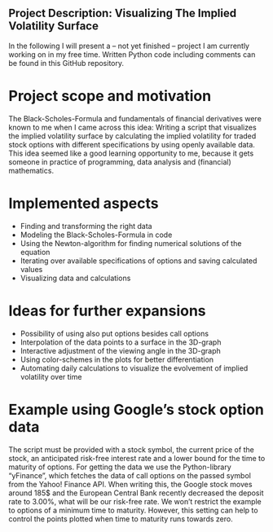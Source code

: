 
## Project Description: Visualizing The Implied Volatility Surface

In the following I will present a – not yet finished – project I am currently working on in my free time. Written Python code including comments can be found in this GitHub repository.

# Project scope and motivation
The Black-Scholes-Formula and fundamentals of financial derivatives were known to me when I came across 
this idea: Writing a script that visualizes the implied volatility surface by calculating the implied volatility for traded stock options with different specifications by using openly available data. This idea seemed like a good learning opportunity to me, because it gets someone in practice of programming, data analysis and (financial) mathematics.

# Implemented aspects
-	Finding and transforming the right data
-	Modeling the Black-Scholes-Formula in code
-	Using the Newton-algorithm for finding numerical solutions of the equation
-	Iterating over available specifications of options and saving calculated values
-	Visualizing data and calculations

# Ideas for further expansions
-	Possibility of using also put options besides call options
-	Interpolation of the data points to a surface in the 3D-graph
-	Interactive adjustment of the viewing angle in the 3D-graph
-	Using color-schemes in the plots for better differentiation
-	Automating daily calculations to visualize the evolvement of implied volatility over time

# Example using Google’s stock option data
The script must be provided with a stock symbol, the current price of the stock, an anticipated risk-free interest rate and a lower bound for the time to maturity of options.
For getting the data we use the Python-library “yFinance”, which fetches the data of call options on the passed symbol from the Yahoo! Finance API. When writing this, the Google stock moves around 185$ and the European Central Bank recently decreased the deposit rate to 3.00%, what will be our risk-free rate. We won’t restrict the example to options of a minimum time to maturity. However, this setting can help to control the points plotted when time to maturity runs towards zero.
